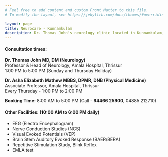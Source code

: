 ```yaml
---
# Feel free to add content and custom Front Matter to this file.
# To modify the layout, see https://jekyllrb.com/docs/themes/#overriding-theme-defaults

layout: page
title: Neurocare - Kunnamkulam
description: Dr. Thomas John's neurology clinic located in Kunnamkulam, Thrissur. Offers consultatioand treatment for neurological illnesses like epilepsy, headache, seizure disorder, febrile seizure, stroke, numbness, general weakness, giddiness, vertigo, dizziness, neck pain, back pain, lower back pain, upper and lower limb pain, visual blurring and double vision. Available services include EEG (Electro Encephalogram), Nerve Conduction Studies (NCS), Visual Evoked Potentials (VEP), Brain Stem Auditory Evoked Response (BAER/BERA), Repetitive Stimulation Study, Blink Reflex, EMLA test
---
```


#### Consultation times:

__Dr. Thomas John MD, DM (Neurology)__  
Professor & Head of Neurology, Amala Hospital, Thrissur  
1:00 PM to 5:00 PM (Sunday and Thursday Holiday)  
  
__Dr. Asha Elizabeth Mathew MBBS, DPMR, DNB (Physical Medicine)__  
Associate Professor, Amala Hospital, Thrissur  
Every Thursday - 1:00 PM to 2:00 PM  
  

__Booking Time:__ 8:00 AM to 5:00 PM (Call - __94466 25900__, 04885 212710)

#### Other Facilities: (10:00 AM to 6:00 PM daily)
- EEG (Electro Encephalogram)
- Nerve Conduction Studies (NCS)
- Visual Evoked Potentials (VEP)
- Brain Stem Auditory Evoked Response (BAER/BERA)
- Repetitive Stimulation Study, Blink Reflex
- EMLA test

